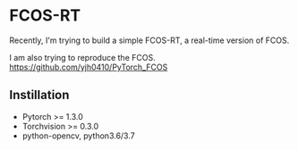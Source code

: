 # FCOS-RT
Recently, I'm trying to build a simple FCOS-RT, a real-time version of FCOS.

I am also trying to reproduce the FCOS.
https://github.com/yjh0410/PyTorch_FCOS

## Instillation
- Pytorch >= 1.3.0
- Torchvision >= 0.3.0
- python-opencv, python3.6/3.7

